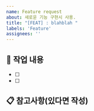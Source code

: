 ```yaml
---
name: Feature request
about: 새로운 기능 구현시 사용.
title: "[FEAT] : blahblah "
labels: 'Feature'
assignees: ''
---
```


## 📌 작업 내용

- [ ] 
- [ ] 

## 📋 참고사항(있다면 작성)

